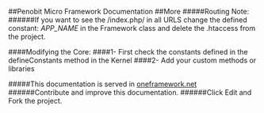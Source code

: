 ##Penobit Micro Framework Documentation
##More
#####Routing Note:
######If you want to see the  /index.php/ in all URLS change the defined constant: <i> APP_NAME</i> in the Framework class and delete the .htaccess from the project.

####Modifying the Core:
####1- First check the constants defined in  the defineConstants method in the Kernel
####2- Add your custom methods or libraries 

#####This documentation is served in [oneframework.net ](http://oneframework.net/docs/ "More documentation of the One Micro Framework")
######Contribute and improve this documentation.
######Click Edit and Fork the project.

